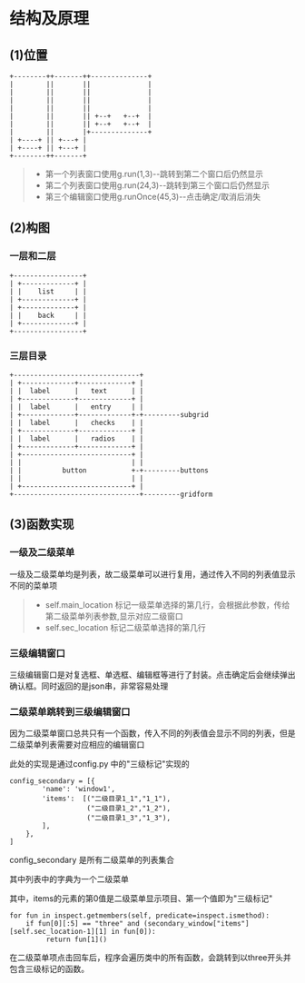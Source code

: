 # 结构及原理

## (1)位置

```
+--------++-------++--------------+
|        ||       ||              |
|        ||       ||              |
|        ||       ||              |
|        ||       ||              |
|        ||       || +--+   +--+  |
|        ||       || +--+   +--+  |
|        ||       |+--------------+
| +----+ || +---+ |
| +----+ || +---+ |
+--------++-------+

```
> * 第一个列表窗口使用g.run(1,3)--跳转到第二个窗口后仍然显示
> * 第二个列表窗口使用g.run(24,3)--跳转到第三个窗口后仍然显示
> * 第三个编辑窗口使用g.runOnce(45,3)--点击确定/取消后消失


## (2)构图

### 一层和二层

```
+-----------------+
| +-------------+ |
| |    list     | |
| +-------------+ |
| +-------------+ |
| |    back     | |
| +-------------+ |
+-----------------+
```

### 三层目录

```
+-------------------------------+
| +-------------+-------------+ |
| |  label      |   text      | |
| +-------------+-------------+ |
| |  label      |   entry     | |
| +-------------+-------------+-+---------subgrid
| |  label      |   checks    | |
| +-------------+-------------+ |
| |  label      |   radios    | |
| +-------------+-------------+ |
| +---------------------------+ |
| |                           | |
| |          button           +-+---------buttons
| |                           | |
| +---------------------------+ |
+-------------------------------+---------gridform
```
## (3)函数实现

### 一级及二级菜单

一级及二级菜单均是列表，故二级菜单可以进行复用，通过传入不同的列表值显示不同的菜单项

> * self.main_location 标记一级菜单选择的第几行，会根据此参数，传给第二级菜单列表参数,显示对应二级窗口
> * self.sec_location 标记二级菜单选择的第几行

### 三级编辑窗口

三级编辑窗口是对复选框、单选框、编辑框等进行了封装。点击确定后会继续弹出确认框。同时返回的是json串，非常容易处理

### 二级菜单跳转到三级编辑窗口

因为二级菜单窗口总共只有一个函数，传入不同的列表值会显示不同的列表，但是二级菜单列表需要对应相应的编辑窗口

此处的实现是通过config.py 中的"三级标记"实现的
```
config_secondary = [{
        'name': 'window1',
        'items':  [("二级目录1_1","1_1"),
                   ("二级目录1_2","1_2"),
                   ("二级目录1_3","1_3"),
        ],
    },
]
```
config_secondary 是所有二级菜单的列表集合

其中列表中的字典为一个二级菜单

其中，items的元素的第0值是二级菜单显示项目、第一个值即为"三级标记"

```
for fun in inspect.getmembers(self, predicate=inspect.ismethod):
    if fun[0][:5] == "three" and (secondary_window["items"][self.sec_location-1][1] in fun[0]):
         return fun[1]()
```
在二级菜单项点击回车后，程序会遍历类中的所有函数，会跳转到以three开头并包含三级标记的函数。

